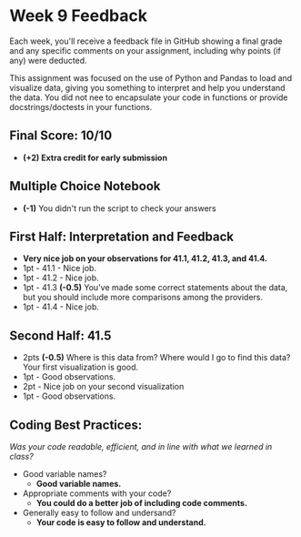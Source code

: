 # Week 9 Feedback
Each week, you'll receive a feedback file in GitHub showing a final grade and any specific comments on your assignment, including why points (if any) were deducted.

This assignment was focused on the use of Python and Pandas to load and visualize data, giving you something to interpret and help you understand the data. You did not nee to encapsulate your code in functions or provide docstrings/doctests in your functions.


## Final Score: 10/10
* **(+2) Extra credit for early submission**

## Multiple Choice Notebook
* **(-1)** You didn't run the script to check your answers

## First Half: Interpretation and Feedback
* **Very nice job on your observations for 41.1, 41.2, 41.3, and 41.4.**
* 1pt - 41.1 - Nice job.
* 1pt - 41.2 - Nice job.
* 1pt - 41.3 **(-0.5)** You've made some correct statements about the data, but you should include more comparisons among the providers.
* 1pt - 41.4 - Nice job.

## Second Half: 41.5
* 2pts **(-0.5)** Where is this data from? Where would I go to find this data? Your first visualization is good.
* 1pt - Good observations.
* 2pt - Nice job on your second visualization
* 1pt - Good observations.


## Coding Best Practices:
_Was your code readable, efficient, and in line with what we learned in class?_
* Good variable names?
  * **Good variable names.**
* Appropriate comments with your code?
  * **You could do a better job of including code comments.**
* Generally easy to follow and undersand?
  * **Your code is easy to follow and understand.**
